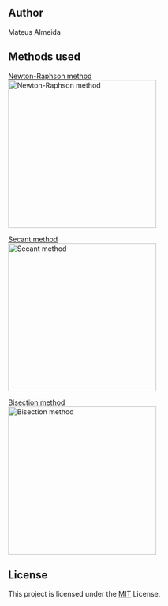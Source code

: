 ## Author

Mateus Almeida

## Methods used

[Newton-Raphson method](https://en.wikipedia.org/wiki/Newton%27s_method)<br>
<img src="https://i.imgur.com/slEy482.png" alt="Newton-Raphson method" width="300">

[Secant method](https://en.wikipedia.org/wiki/Secant_method)<br>
<img src="https://i.imgur.com/s9D9dN6.png" alt="Secant method" width="300">

[Bisection method](https://en.wikipedia.org/wiki/Bisection_method)<br>
<img src="https://i.imgur.com/9F0A6RM.png" alt="Bisection method" width="300">
## License

This project is licensed under the [MIT](https://github.com/imsouza/roots-of-an-equation/blob/master/LICENSE) License.
